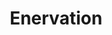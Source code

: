 ---
title: "Enervation"

spell:
  schools:
    - name:        "Necromancy"
      subschools:  []
      descriptors: []
  classes:
    - name:  "Sorcerer/Wizard"
      abbr:  "Sor/Wiz"
      level: 4
  components:         [V, S]
  castingTime:        "1 standard action"
  range:              "Close (25 ft. + 5 ft./2 levels)"
  effect:             "Ray of negative energy"
  duration:           "Instantaneous"
  savingThrow:        "None"
  spellResistance:    "Yes"
  description:        |
    You point your finger and utter the incantation, releasing a black ray of crackling negative energy that suppresses the life force of any living creature it strikes. You must make a ranged touch attack to hit. If the attack succeeds, the subject gains {% die_roll 1 4 0 %} negative levels.

    If the subject has at least as many negative levels as HD, it dies. Each negative level gives a creature a -1 penalty on attack rolls, saving throws, skill checks, ability checks, and effective level (for determining the power, duration, DC, and other details of spells or special abilities).

    Additionally, a spellcaster loses one spell or spell slot from his or her highest available level. Negative levels stack.

    Assuming the subject survives, it regains lost levels after a number of hours equal to your caster level (maximum 15 hours). Usually, negative levels have a chance of permanently draining the victim's levels, but the negative levels from enervation don't last long enough to do so.

    An undead creature struck by the ray gains {% die_roll 1 4 0 %}x5 temporary hit points for 1 hour.
---